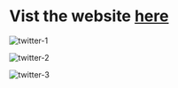 

<h1>Vist the website <a href = "https://twitter-clone-two-sigma.vercel.app/" target = "_blank">here</a></h1>

![twitter-1](https://github.com/Faisal25DEC/twitter-clone/assets/136161964/765571d3-b2c9-4131-a4d3-8abfd1964df8)

![twitter-2](https://github.com/Faisal25DEC/twitter-clone/assets/136161964/301c6df3-e407-4700-a727-d73d53eadd71)

![twitter-3](https://github.com/Faisal25DEC/twitter-clone/assets/136161964/a45ea6c2-6a10-421a-9d31-72491afe3f20)
